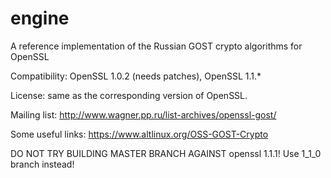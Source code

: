 # engine
A reference implementation of the Russian GOST crypto algorithms for OpenSSL

Compatibility: OpenSSL 1.0.2 (needs patches), OpenSSL 1.1.*

License: same as the corresponding version of OpenSSL.

Mailing list: http://www.wagner.pp.ru/list-archives/openssl-gost/

Some useful links: https://www.altlinux.org/OSS-GOST-Crypto

DO NOT TRY BUILDING MASTER BRANCH AGAINST openssl 1.1.1! Use 1_1_0 branch instead!
